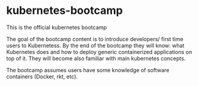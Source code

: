 # kubernetes-bootcamp
This is the official kubernetes bootcamp

The goal of the bootcamp content is to introduce developers/ first time users to Kubernetess. By the end of the bootcamp they will know: what Kubernetes does and how to deploy generic containerized applications on top of it. 
They will become also familiar with main kubernetes concepts. 

The bootcamp assumes users have some knowledge of software containers (Docker, rkt, etc).

